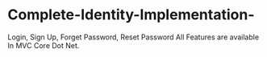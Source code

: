 # Complete-Identity-Implementation-
Login, Sign Up, Forget Password, Reset Password All Features are available
In MVC Core Dot Net.
